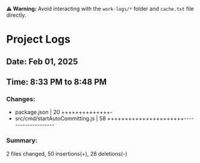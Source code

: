 **⚠️ Warning:** Avoid interacting with the `work-logs/*` folder and `cache.txt` file directly.

# Project Logs

## Date: Feb 01, 2025

## Time: 8:33 PM to 8:48 PM

### Changes:
- package.json                   | 20 ++++++++++++++-
-  src/cmd/startAutoCommitting.js | 58 ++++++++++++++++++++++--------------------

### Summary:
 2 files changed, 50 insertions(+), 28 deletions(-)